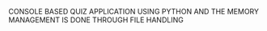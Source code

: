 CONSOLE BASED QUIZ APPLICATION USING PYTHON AND  THE MEMORY  MANAGEMENT IS DONE THROUGH  FILE HANDLING
